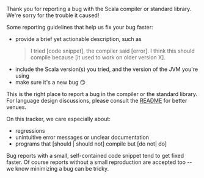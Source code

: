Thank you for reporting a bug with the Scala compiler or standard library. We're sorry for the trouble it caused!

Some reporting guidelines that help us fix your bug faster:
  - provide a brief yet actionable description, such as
    > I tried [code snippet], the compiler said [error]. I think this should compile because [it used to work on older version X].
  - include the Scala version(s) you tried, and the version of the JVM you're using
  - make sure it's a new bug :smirk:

This is the right place to report a bug in the compiler or the standard library.
For language design discussions, please consult the [README](README.md) for better venues. 

On this tracker, we care especially about: 
  - regressions
  - unintuitive error messages or unclear documentation
  - programs that [should | should not] compile but [do not| do]

Bug reports with a small, self-contained code snippet tend to get fixed faster.
Of course reports without a small reproduction are accepted too -- we know minimizing a bug can be tricky.
